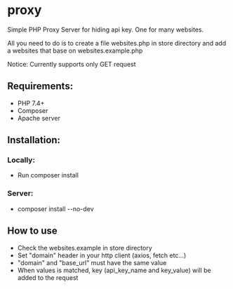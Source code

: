 # proxy
Simple PHP Proxy Server for hiding api key. One for many websites.

All you need to do is to create a file websites.php in store directory and add a websites that base on websites.example.php

Notice: Currently supports only GET request

## Requirements:
- PHP 7.4+
- Composer
- Apache server
## Installation:
### Locally:
- Run composer install

### Server:
- composer install --no-dev

## How to use
- Check the websites.example in store directory
- Set "domain" header in your http client (axios, fetch etc...)
- "domain" and "base_url" must have the same value
- When values is matched, key (api_key_name and key_value) will be added to the request


